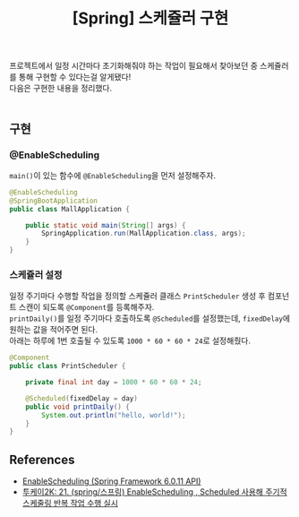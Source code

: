 ﻿---
toc: true
title:  "[Spring] 스케쥴러 구현"
last_modified_at:   2023-08-01
categories : Project
excerpt: ""
image: ""
sitemap :
  changefreq : weekly
  priority : 1.0
use_math: true
published: true
---

프로젝트에서 일정 시간마다 초기화해줘야 하는 작업이 필요해서 찾아보던 중 스케쥴러를 통해 구현할 수 있다는걸 알게됐다!<br>
다음은 구현한 내용을 정리했다.<br>
<br>

## 구현
### @EnableScheduling
`main()`이 있는 함수에 `@EnableScheduling`을 먼저 설정해주자.<br>
```java
@EnableScheduling
@SpringBootApplication
public class MallApplication {

	public static void main(String[] args) {
		SpringApplication.run(MallApplication.class, args);
	}
}
```

### 스케쥴러 설정
일정 주기마다 수행할 작업을 정의할 스케쥴러 클래스 `PrintScheduler` 생성 후 컴포넌트 스캔이 되도록 `@Component`를 등록해주자.<br>
`printDaily()`를 일정 주기마다 호출하도록 `@Scheduled`를 설정했는데, `fixedDelay`에 원하는 값을 적어주면 된다.<br>
아래는 하루에 1번 호출될 수 있도록 `1000 * 60 * 60 * 24`로 설정해줬다.<br>
```java
@Component
public class PrintScheduler {

    private final int day = 1000 * 60 * 60 * 24;

    @Scheduled(fixedDelay = day)
    public void printDaily() {
        System.out.println("hello, world!");
    }
}
```

## References
- [EnableScheduling (Spring Framework 6.0.11 API)](https://docs.spring.io/spring-framework/docs/current/javadoc-api/org/springframework/scheduling/annotation/EnableScheduling.html)
- [투케이2K: 21. (spring/스프링) EnableScheduling , Scheduled 사용해 주기적 스케줄링 반복 작업 수행 실시](https://kkh0977.tistory.com/1165)